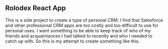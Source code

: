 ## Rolodex React App

This is a side project to create a type of personal CRM. I find that Salesforce and other professional CRM apps
are too costly and too difficult to use for personal uses. I want something to be able to keep track of who of
my friends and acquaintances I had talked to recently and who I needed to catch up with. So this is my attempt
to create something like this.
